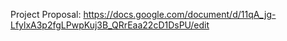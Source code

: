 Project Proposal: https://docs.google.com/document/d/11qA_jg-LfylxA3p2fgLPwpKuj3B_QRrEaa22cD1DsPU/edit
